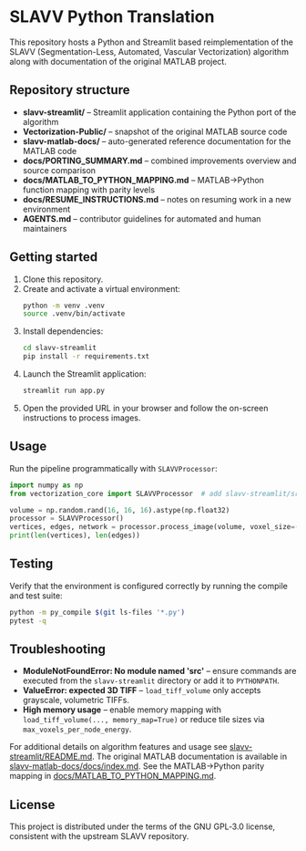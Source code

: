 # SLAVV Python Translation

This repository hosts a Python and Streamlit based reimplementation of the SLAVV (Segmentation-Less, Automated, Vascular Vectorization) algorithm along with documentation of the original MATLAB project.

## Repository structure

- **slavv-streamlit/** – Streamlit application containing the Python port of the algorithm
- **Vectorization-Public/** – snapshot of the original MATLAB source code
- **slavv-matlab-docs/** – auto-generated reference documentation for the MATLAB code
- **docs/PORTING_SUMMARY.md** – combined improvements overview and source comparison
- **docs/MATLAB_TO_PYTHON_MAPPING.md** – MATLAB→Python function mapping with parity levels
- **docs/RESUME_INSTRUCTIONS.md** – notes on resuming work in a new environment
- **AGENTS.md** – contributor guidelines for automated and human maintainers

## Getting started

1. Clone this repository.
2. Create and activate a virtual environment:
   ```bash
   python -m venv .venv
   source .venv/bin/activate
   ```
3. Install dependencies:
   ```bash
   cd slavv-streamlit
   pip install -r requirements.txt
   ```
4. Launch the Streamlit application:
   ```bash
   streamlit run app.py
   ```
5. Open the provided URL in your browser and follow the on-screen instructions to process images.

## Usage

Run the pipeline programmatically with `SLAVVProcessor`:

```python
import numpy as np
from vectorization_core import SLAVVProcessor  # add slavv-streamlit/src to PYTHONPATH

volume = np.random.rand(16, 16, 16).astype(np.float32)
processor = SLAVVProcessor()
vertices, edges, network = processor.process_image(volume, voxel_size=(1, 1, 1))
print(len(vertices), len(edges))
```

## Testing

Verify that the environment is configured correctly by running the compile and test suite:

```bash
python -m py_compile $(git ls-files '*.py')
pytest -q
```

## Troubleshooting

- **ModuleNotFoundError: No module named 'src'** – ensure commands are executed from the `slavv-streamlit` directory or add it to `PYTHONPATH`.
- **ValueError: expected 3D TIFF** – `load_tiff_volume` only accepts grayscale, volumetric TIFFs.
- **High memory usage** – enable memory mapping with `load_tiff_volume(..., memory_map=True)` or reduce tile sizes via `max_voxels_per_node_energy`.

For additional details on algorithm features and usage see [slavv-streamlit/README.md](slavv-streamlit/README.md). The original MATLAB documentation is available in [slavv-matlab-docs/docs/index.md](slavv-matlab-docs/docs/index.md). See the MATLAB→Python parity mapping in [docs/MATLAB_TO_PYTHON_MAPPING.md](docs/MATLAB_TO_PYTHON_MAPPING.md).

## License

This project is distributed under the terms of the GNU GPL‑3.0 license, consistent with the upstream SLAVV repository.
